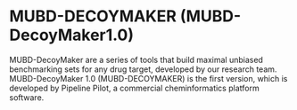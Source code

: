 # MUBD-DECOYMAKER (MUBD-DecoyMaker1.0)
MUBD-DecoyMaker are a series of tools that build maximal unbiased benchmarking sets for any drug target, developed by our research team.   
MUBD-DecoyMaker 1.0 (MUBD-DECOYMAKER) is the first version, which is developed by Pipeline Pilot, a commercial cheminformatics platform software. 


